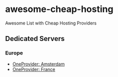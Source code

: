 # awesome-cheap-hosting
Awesome List with Cheap Hosting Providers

## Dedicated Servers

### Europe

- [OneProvider: Amsterdam](https://oneprovider.com/dedicated-servers/amsterdam-netherlands)
- [OneProvider: France](https://oneprovider.com/dedicated-servers/paris-france)
